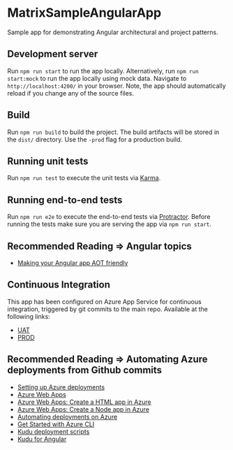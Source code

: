# MatrixSampleAngularApp

Sample app for demonstrating Angular architectural and project patterns.

## Development server

Run `npm run start` to run the app locally.
Alternatively, run `npm run start:mock` to run the app locally using mock data.
Navigate to `http://localhost:4200/` in your browser. Note, the app should automatically reload if you change any of the source files.


## Build

Run `npm run build` to build the project. The build artifacts will be stored in the `dist/` directory. Use the `-prod` flag for a production build.


## Running unit tests

Run `npm run test` to execute the unit tests via [Karma](https://karma-runner.github.io).


## Running end-to-end tests

Run `npm run e2e` to execute the end-to-end tests via [Protractor](http://www.protractortest.org/).
Before running the tests make sure you are serving the app via `npm run start`.


## Recommended Reading => Angular topics
* [Making your Angular app AOT friendly](https://medium.com/@isaacplmann/making-your-angular-2-library-statically-analyzable-for-aot-e1c6f3ebedd5)


## Continuous Integration

This app has been configured on Azure App Service for continuous integration, triggered by git commits to the main repo.  Available at the following links:
* [UAT](http://matrix-sampleangularapp-uat.azurewebsites.net)
* [PROD](http://matrix-sampleangularapp.azurewebsites.net)

## Recommended Reading => Automating Azure deployments from Github commits
* [Setting up Azure deployments](https://blogs.msdn.microsoft.com/microsoftimagine/2015/09/01/using-continuous-integration-with-azure-github/)
* [Azure Web Apps](https://docs.microsoft.com/en-us/azure/app-service-web/app-service-web-overview)
* [Azure Web Apps: Create a HTML app in Azure](https://docs.microsoft.com/en-us/azure/app-service-web/app-service-web-get-started-html)
* [Azure Web Apps: Create a Node app in Azure](https://docs.microsoft.com/en-us/azure/app-service-web/app-service-web-get-started-nodejs)
* [Automating deployments on Azure](https://blogs.msdn.microsoft.com/mvpawardprogram/2015/11/24/automating-deployment-on-azure-web-apps/)
* [Get Started with Azure CLI](https://docs.microsoft.com/en-us/cli/azure/get-started-with-azure-cli)
* [Kudu deployment scripts](https://github.com/projectkudu/kudu/wiki/Custom-Deployment-Script)
* [Kudu for Angular](https://medium.com/@premchandrasingh/custom-continuous-deployment-script-kudu-for-azure-75217ddcebc5)

